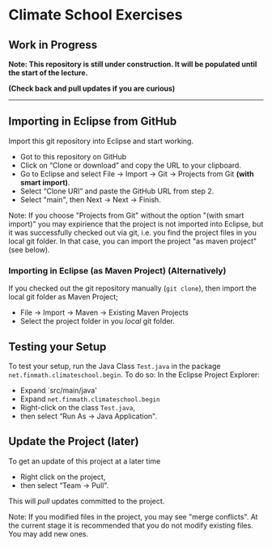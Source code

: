 # Climate School Exercises


## Work in Progress

**Note: This repository is still under construction. It will be populated until the start of the lecture.**

**(Check back and pull updates if you are curious)**

------


## Importing in Eclipse from GitHub

Import this git repository into Eclipse and start working.

- Got to this repository on GitHub
- Click on “Clone or download” and copy the URL to your clipboard.
- Go to Eclipse and select File → Import → Git → Projects from Git **(with smart import)**.
- Select “Clone URI” and paste the GitHub URL from step 2.
- Select "main", then Next → Next → Finish.

Note: If you choose "Projects from Git" without the option "(with smart import)" you may expirience that
the project is not imported into Eclipse, but it was successfully checked out via git, i.e. you
find the project files in you local git folder. In that case, you can import the project "as maven project"
(see below).

### Importing in Eclipse (as Maven Project) (Alternatively)

If you checked out the git repository manually (`git clone`), then import
the local git folder as Maven Project;

- File → Import → Maven → Existing Maven Projects
- Select the project folder in you *local* git folder.

## Testing your Setup

To test your setup, run the Java Class `Test.java` in the package `net.finmath.climateschool.begin`. To do so: In the Eclipse Project Explorer:

- Expand `src/main/java'
- Expand `net.finmath.climateschool.begin`
- Right-click on the class `Test.java`,
- then select “Run As → Java Application".
  
## Update the Project (later)

To get an update of this project at a later time

- Right click on the project,
- then select “Team → Pull".
 
 This will *pull* updates committed to the project.
 
Note: If you modified files in the project, you may see "merge conflicts". At the current stage it is recommended that you do not modify existing files. You may add new ones.